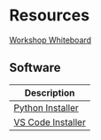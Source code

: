 # Resources

[Workshop Whiteboard](https://app.excalidraw.com/l/8c18CcCSs2I/9iA4NExhjw7)

## Software

|Description|
|--------|
|[Python Installer](https://www.python.org/downloads/)|
|[VS Code Installer](https://code.visualstudio.com/download)|